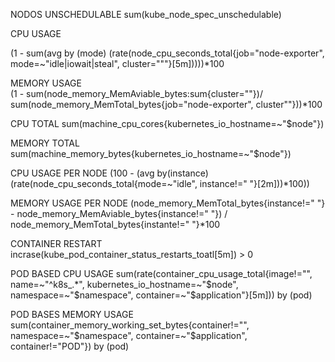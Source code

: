 NODOS UNSCHEDULABLE 
sum(kube_node_spec_unschedulable)

CPU USAGE

(1 - sum(avg by (mode) (rate(node_cpu_seconds_total{job="node-exporter", mode=~"idle|iowait|steal", cluster="""}[5m]))))*100

MEMORY USAGE    
(1 - sum(node_memory_MemAviable_bytes:sum{cluster=""})/ sum(node_memory_MemTotal_bytes{job="node-exporter", cluster""}))*100

CPU TOTAL
sum(machine_cpu_cores{kubernetes_io_hostname=~"$node"})

MEMORY TOTAL
sum(machine_memory_bytes{kubernetes_io_hostname=~"$node"})

CPU USAGE PER NODE
(100 - (avg by(instance) (rate(node_cpu_seconds_total{mode=~"idle", instance!=" "}[2m]))*100))

MEMORY USAGE PER NODE
(node_memory_MemTotal_bytes{instance!=" "} - node_memory_MemAviable_bytes{instance!=" "}) / node_memory_MemTotal_bytes{instante!=" "}*100

CONTAINER RESTART 
incrase(kube_pod_container_status_restarts_toatl[5m]) > 0

POD BASED CPU USAGE
sum(rate(container_cpu_usage_total{image!="", name=~"^k8s_.*", kubernetes_io_hostname=~"$node", namespace=~"$namespace", container=~"$application"}[5m])) by (pod)

POD BASES MEMORY USAGE
sum(container_memory_working_set_bytes{container!="", namespace=~"$namespace", container=~"$application", container!="POD"}) by (pod)